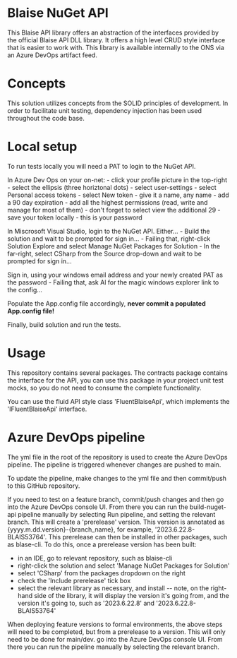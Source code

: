 # Blaise NuGet API 

This Blaise API library offers an abstraction of the interfaces provided by the official Blaise API DLL library. It offers a high level CRUD style interface that is easier to work with. This library is available internally to the ONS via an Azure DevOps artifact feed.

# Concepts

This solution utilizes concepts from the SOLID principles of development. In order to facilitate unit testing, dependency injection has been used throughout the code base.

# Local setup

To run tests locally you will need a PAT to login to the NuGet API.

In Azure Dev Ops on your on-net:
	- click your profile picture in the top-right
	- select the ellipsis (three horiztonal dots)
	- select user-settings
	- select Personal access tokens
	- select New token
	- give it a name, any name
	- add a 90 day expiration
	- add all the highest permissions (read, write and manage for most of them)
	- don't forget to select view the additional 29
	- save your token locally
	- this is your password

In Miscrosoft Visual Studio, login to the NuGet API.  Either...
	- Build the solution and wait to be prompted for sign in...
	- Failing that, right-click Solution Explore and select Manage NuGet Packages for Solution
		- In the far-right, select CSharp from the Source drop-down and wait to be prompted for sign in...

Sign in, using your windows email address and your newly created PAT as the password
	- Failing that, ask Al for the magic windows explorer link to the config...

Populate the App.config file accordingly, **never commit a populated App.config file!**

Finally, build solution and run the tests.

# Usage

This repository contains several packages. The contracts package contains the interface for the API, you can use this package in your project unit test mocks, so you do not need to consume the complete functionality.

You can use the fluid API style class 'FluentBlaiseApi', which implements the 'IFluentBlaiseApi' interface.
		
# Azure DevOps pipeline

The yml file in the root of the repository is used to create the Azure DevOps pipeline. The pipeline is triggered whenever changes are pushed to main.

To update the pipeline, make changes to the yml file and then commit/push to this GitHub repository. 

If you need to test on a feature branch, commit/push changes and then go into the Azure DevOps console UI. From there you can run the build-nuget-api pipeline manually by selecting Run pipeline, and setting the relevant branch. This will create a 'prerelease' version.  This version is annotated as {yyyy.m.dd.version}-{branch_name}, for example, 
'2023.6.22.8-BLAIS53764'. This prerelease can then be installed in other packages, such as blase-cli.  To do this, once a prerelease version has been built:
- in an IDE, go to relevant repository, such as blaise-cli
- right-click the solution and select 'Manage NuGet Packages for Solution'
- select 'CSharp' from the packages dropdown on the right
- check the 'Include prerelease' tick box
- select the relevant library as necessary, and install
-- note, on the right-hand side of the library, it will display the version it's going from, and the version it's going to, such as '2023.6.22.8' and '2023.6.22.8-BLAIS53764'

When deploying feature versions to formal environments, the above steps will need to be completed, but from a prerelease to a version. This will only need to be done for main/dev. go into the Azure DevOps console UI. From there you can run the pipeline manually by selecting the relevant branch. 
